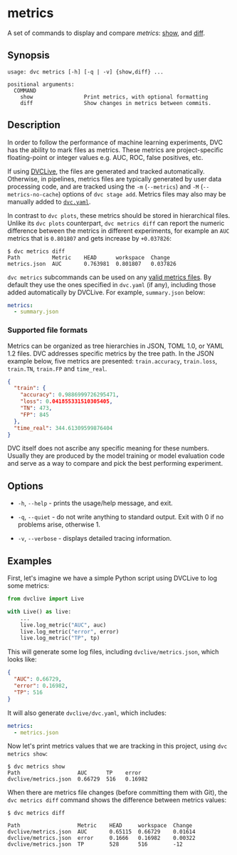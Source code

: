 # metrics

A set of commands to display and compare _metrics_:
[show](/doc/command-reference/metrics/show), and
[diff](/doc/command-reference/metrics/diff).

## Synopsis

```usage
usage: dvc metrics [-h] [-q | -v] {show,diff} ...

positional arguments:
  COMMAND
    show                Print metrics, with optional formatting
    diff                Show changes in metrics between commits.
```

## Description

In order to follow the performance of machine learning experiments, DVC has the
ability to mark files as metrics. These metrics are project-specific
floating-point or integer values e.g. AUC, ROC, false positives, etc.

If using [DVCLive](/doc/dvclive/live/log_metric), the files are generated and
tracked automatically. Otherwise, in <abbr>pipelines</abbr>, metrics files are
typically generated by user data processing code, and are tracked using the `-m`
(`--metrics`) and `-M` (`--metrics-no-cache`) options of `dvc stage add`.
Metrics files may also may be manually added to
[`dvc.yaml`](/doc/user-guide/project-structure/dvcyaml-files).

In contrast to `dvc plots`, these metrics should be stored in hierarchical
files. Unlike its `dvc plots` counterpart, `dvc metrics diff` can report the
numeric difference between the metrics in different experiments, for example an
`AUC` metrics that is `0.801807` and gets increase by `+0.037826`:

```cli
$ dvc metrics diff
Path          Metric    HEAD      workspace  Change
metrics.json  AUC       0.763981  0.801807   0.037826
```

`dvc metrics` subcommands can be used on any
[valid metrics files](#supported-file-formats). By default they use the ones
specified in `dvc.yaml` (if any), including those added automatically by
DVCLive. For example, `summary.json` below:

```yaml
metrics:
  - summary.json
```

### Supported file formats

Metrics can be organized as tree hierarchies in JSON, TOML 1.0, or YAML 1.2
files. DVC addresses specific metrics by the tree path. In the JSON example
below, five metrics are presented: `train.accuracy`, `train.loss`, `train.TN`,
`train.FP` and `time_real`.

```json
{
  "train": {
    "accuracy": 0.9886999726295471,
    "loss": 0.041855331510305405,
    "TN": 473,
    "FP": 845
  },
  "time_real": 344.61309599876404
}
```

DVC itself does not ascribe any specific meaning for these numbers. Usually they
are produced by the model training or model evaluation code and serve as a way
to compare and pick the best performing experiment.

## Options

- `-h`, `--help` - prints the usage/help message, and exit.

- `-q`, `--quiet` - do not write anything to standard output. Exit with 0 if no
  problems arise, otherwise 1.

- `-v`, `--verbose` - displays detailed tracing information.

## Examples

First, let's imagine we have a simple Python script using DVCLive to log some
metrics:

```python
from dvclive import Live

with Live() as live:
    ...
    live.log_metric("AUC", auc)
    live.log_metric("error", error)
    live.log_metric("TP", tp)
```

This will generate some log files, including `dvclive/metrics.json`, which looks
like:

```json
{
  "AUC": 0.66729,
  "error": 0.16982,
  "TP": 516
}
```

It will also generate `dvclive/dvc.yaml`, which includes:

```yaml
metrics:
  - metrics.json
```

Now let's print metrics values that we are tracking in this
<abbr>project</abbr>, using `dvc metrics show`:

```cli
$ dvc metrics show
Path                  AUC      TP    error
dvclive/metrics.json  0.66729  516   0.16982
```

When there are metrics file changes (before committing them with Git), the
`dvc metrics diff` command shows the difference between metrics values:

```cli
$ dvc metrics diff

Path                  Metric    HEAD     workspace  Change
dvclive/metrics.json  AUC       0.65115  0.66729    0.01614
dvclive/metrics.json  error     0.1666   0.16982    0.00322
dvclive/metrics.json  TP        528      516        -12
```
